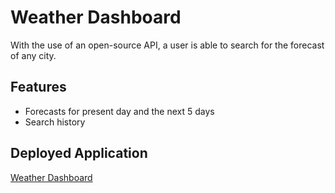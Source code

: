 # Weather Dashboard
With the use of an open-source API, a user is able to search for the forecast of any city.

## Features
* Forecasts for present day and the next 5 days
* Search history 

## Deployed Application
[Weather Dashboard](https://mrza1127.github.io/weather-dashboard/)
